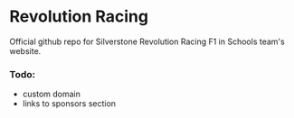 # Revolution Racing
  Official github repo for Silverstone Revolution Racing F1 in Schools team's website.

### Todo:

* custom domain
* links to sponsors section